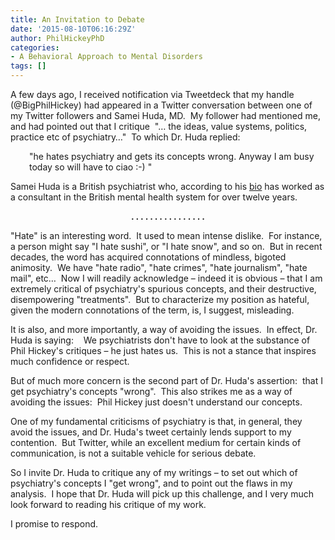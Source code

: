 ```yaml
---
title: An Invitation to Debate
date: '2015-08-10T06:16:29Z'
author: PhilHickeyPhD
categories:
- A Behavioral Approach to Mental Disorders
tags: []
---
```


A few days ago, I received notification via Tweetdeck that my handle (@BigPhilHickey) had appeared in a Twitter conversation between one of my Twitter followers and Samei Huda, MD.  My follower had mentioned me, and had pointed out that I critique  "… the ideas, value systems, politics, practice etc of psychiatry…"  To which Dr. Huda replied:
<p style="padding-left: 30px;">"he hates psychiatry and gets its concepts wrong. Anyway I am busy today so will have to ciao :-) "</p>
Samei Huda is a British psychiatrist who, according to his <a href="http://www.nationalelfservice.net/author/samei-huda/">bio</a> has worked as a consultant in the British mental health system for over twelve years.
<p style="text-align: center;"><strong>. . . . . . . . . . . . . . . .</strong></p>
"Hate" is an interesting word.  It used to mean intense dislike.  For instance, a person might say "I hate sushi", or "I hate snow", and so on.  But in recent decades, the word has acquired connotations of mindless, bigoted animosity.  We have "hate radio", "hate crimes", "hate journalism", "hate mail", etc…  Now I will readily acknowledge – indeed it is obvious – that I am extremely critical of psychiatry's spurious concepts, and their destructive, disempowering "treatments".  But to characterize my position as hateful, given the modern connotations of the term, is, I suggest, misleading.

It is also, and more importantly, a way of avoiding the issues.  In effect, Dr. Huda is saying:    We psychiatrists don't have to look at the substance of Phil Hickey's critiques – he just hates us.  This is not a stance that inspires much confidence or respect.

But of much more concern is the second part of Dr. Huda's assertion:  that I get psychiatry's concepts "wrong".  This also strikes me as a way of avoiding the issues:  Phil Hickey just doesn't understand our concepts.

One of my fundamental criticisms of psychiatry is that, in general, they avoid the issues, and Dr. Huda's tweet certainly lends support to my contention.  But Twitter, while an excellent medium for certain kinds of communication, is not a suitable vehicle for serious debate.

So I invite Dr. Huda to critique any of my writings – to set out which of psychiatry's concepts I "get wrong", and to point out the flaws in my analysis.  I hope that Dr. Huda will pick up this challenge, and I very much look forward to reading his critique of my work.

I promise to respond.